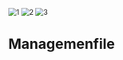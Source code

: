![1](https://user-images.githubusercontent.com/80508180/138394321-92e74d08-5e61-4237-9e70-1558e1497f99.jpeg)
![2](https://user-images.githubusercontent.com/80508180/138394326-8d8db93e-cd92-4891-aaed-35cefb3d59eb.jpeg)
![3](https://user-images.githubusercontent.com/80508180/138394328-cf504959-ba9c-4937-b589-b5f613ed9ed0.jpeg)
# Managemenfile

